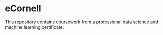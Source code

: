 # eCornell

This repository contains coursework from a professional data science and machine learning certificate.
